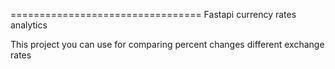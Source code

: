 =================================
Fastapi currency rates analytics

This project you can use for comparing percent changes different exchange rates
